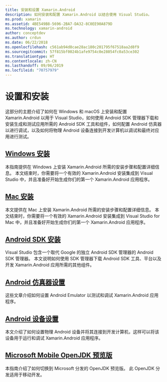 ```yaml
---
title: 安装和设置 Xamarin.Android
description: 如何安装和配置 Xamarin.Android 以结合使用 Visual Studio。
ms.prod: xamarin
ms.assetid: 4BE549B8-5696-2BA7-DA32-8C0EE90A879D
ms.technology: xamarin-android
author: conceptdev
ms.author: crdun
ms.date: 06/22/2018
ms.openlocfilehash: c561ab94d8cae28ac180c201795f67518aa2d8f9
ms.sourcegitcommit: 57f815bf0024b1afe9754c0e28054fc0a53ce302
ms.translationtype: HT
ms.contentlocale: zh-CN
ms.lasthandoff: 09/06/2019
ms.locfileid: "70757979"
---
```

# <a name="setup-and-installation"></a>设置和安装

这部分的主题介绍了如何在 Windows 和 macOS 上安装和配置 Xamarin.Android 以用于 Visual Studio，如何使用 Android SDK 管理器下载和安装生成和测试应用所需的 Android SDK 工具和组件，如何配置 Android 仿真器以进行调试，以及如何将物理 Android 设备连接到开发计算机以调试和最终对应用进行测试。

## <a name="windows-installationandroidget-startedinstallationwindowsmd"></a>[Windows 安装](~/android/get-started/installation/windows.md)

本指南提供在 Windows 上安装 Xamarin.Android 所需的安装步骤和配置详细信息。 本文结束时，你需要将一个有效的 Xamarin.Android 安装集成到 Visual Studio 中，并且准备好开始生成你们的第一个 Xamarin.Android 应用程序。

## <a name="mac-installationhttpsdocsmicrosoftcomvisualstudiomacinstallation"></a>[Mac 安装](https://docs.microsoft.com/visualstudio/mac/installation)

本文提供在 Mac 上安装 Xamarin.Android 所需的安装步骤和配置详细信息。 本文结束时，你需要将一个有效的 Xamarin.Android 安装集成到 Visual Studio for Mac 中，并且准备好开始生成你们的第一个 Xamarin.Android 应用程序。

## <a name="android-sdk-setupandroidget-startedinstallationandroid-sdkmd"></a>[Android SDK 安装](~/android/get-started/installation/android-sdk.md)

Visual Studio 包含一个取代 Google 的独立 Android SDK 管理器的 Android SDK 管理器。 本文说明如何使用 SDK 管理器下载 Android SDK 工具、平台以及开发 Xamarin.Android 应用所需的其他组件。

## <a name="android-emulator-setupandroidget-startedinstallationandroid-emulatorindexmd"></a>[Android 仿真器设置](~/android/get-started/installation/android-emulator/index.md)

这些文章介绍如何设置 Android Emulator 以测试和调试 Xamarin.Android 应用程序。

## <a name="android-device-setupandroidget-startedinstallationset-up-device-for-developmentmd"></a>[Android 设备设置](~/android/get-started/installation/set-up-device-for-development.md)

本文介绍了如何设置物理 Android 设备并将其连接到开发计算机，这样可以将该设备用于运行和调试 Xamarin.Android 应用程序。

## <a name="microsoft-mobile-openjdk-previewandroidget-startedinstallationopenjdkmd"></a>[Microsoft Mobile OpenJDK 预览版](~/android/get-started/installation/openjdk.md)

本指南介绍了如何切换到 Microsoft 分发的 OpenJDK 预览版。 此 OpenJDK 分发适用于移动开发。
